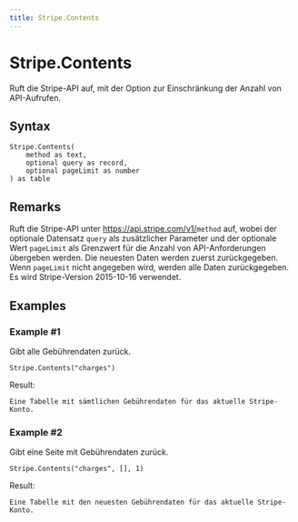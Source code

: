 ```yaml
---
title: Stripe.Contents
---
```


# Stripe.Contents


Ruft die Stripe-API auf, mit der Option zur Einschränkung der Anzahl von API-Aufrufen.


## Syntax

```powerquery
Stripe.Contents(
    method as text,
    optional query as record,
    optional pageLimit as number
) as table
```


## Remarks

Ruft die Stripe-API unter https://api.stripe.com/v1/<code>method</code> auf, wobei der optionale Datensatz <code>query</code> als zusätzlicher Parameter und der optionale Wert <code>pageLimit</code> als Grenzwert für die Anzahl von API-Anforderungen übergeben werden. Die neuesten Daten werden zuerst zurückgegeben. Wenn <code>pageLimit</code> nicht angegeben wird, werden alle Daten zurückgegeben. Es wird Stripe-Version 2015-10-16 verwendet.


## Examples

### Example #1 
Gibt alle Gebührendaten zurück.
```powerquery
Stripe.Contents("charges")
```

Result: 
```powerquery
Eine Tabelle mit sämtlichen Gebührendaten für das aktuelle Stripe-Konto.
```


### Example #2 
Gibt eine Seite mit Gebührendaten zurück.
```powerquery
Stripe.Contents("charges", [], 1)
```

Result: 
```powerquery
Eine Tabelle mit den neuesten Gebührendaten für das aktuelle Stripe-Konto.
```



